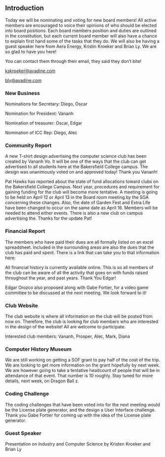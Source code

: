 ---
---

## Introduction

Today we will be nominating and voting for new board members! All active members are encouraged to voice their opinions of who should be elected into board positions. Each board members position and duties are outlined in the constitution, but each current board member will also have a chance to explain first hand some of the tasks that they do.  We will also be having a guest speaker here from Aera Energy, Kristin Kroeker and Brian Ly. We are so glad to have you here!

You can contact them through their email, they said they don’t bite!

kskroeker@avadine.com

bly@avadine.com

### New Business

Nominations for Secretary: Diego, Oscar

Nomination for President: Vananh

Nomination of treasurer: Oscar, Edgar

Nomination of ICC Rep: Diego, Alec

### Community Report

A new T-shirt design advertising the computer science club has been created by Vananh Vo. It will be one of the ways that the club can get advertised to all students here at the Bakersfield College campus. The design was unanimously voted on and approved today!  Thank you Vananh!

Pat Hawks has reported about the state of fund allocations toward clubs on the Bakersfield College Campus. Next year, procedures and requirement for gaining funding for the club will become more tentative. A meeting is going to be held on April 12 or April 13 in the Board room meeting by the SGA concerning these changes. Also, the date of Garden Fest and Extra Life have been changed to occur on the same date as April 16. Members will be needed to attend either events. There is also a new club on campus advertising the.  Thanks for the update Pat!

### Financial Report

The members who have paid their dues are all formally listed on an excel spreadsheet. Included in the surrounding areas are also the dues that the club has paid and spent. There is a link that can take you to that information here:

All financial history is currently available online. This is so all members of the club can be aware of all the activity that goes on  with funds raised throughout the year, and past years. Thank You Edgar!  

Edgar Orozco also proposed along with Gabe Fortier, for a video game committee to be discussed at the next meeting. We look forward to it!

### Club Website

The club website is where all information on the club will be posted from now on. Therefore, the club is looking for club members who are interested in the design of the website! All are welcome to participate.

Interested club members: Vananh, Prosper, Alec, Mark, Diana

### Computer History Museum

We are still working on getting a SOF grant to pay half of the cost of the trip. We are looking to get more information on the grant hopefully by next week. We are however going to take a tentative headcount of people that will be in attendance of that event. That number is 10 roughly. Stay tuned for more details, next week, on Dragon Ball z.

### Coding Challenge

The coding challenges that have been voted into for the next meeting would be the License plate generator, and the design a User Interface challenge. Thank you Gabe Fortier for coming up with the idea of the License plate generator.

### Guest Speaker

Presentation on Industry and Computer Science by Kristen Kroeker and Brian Ly          
